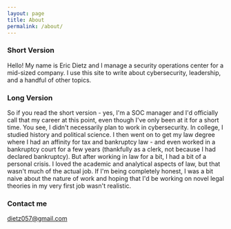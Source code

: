 ```yaml
---
layout: page
title: About
permalink: /about/
---
```

### Short Version
Hello! My name is Eric Dietz and I manage a security operations center for a mid-sized company.  I use this site to write about cybersecurity, leadership, and a handful of other topics.

### Long Version
So if you read the short version - yes, I'm a SOC manager and I'd officially call that my career at this point, even though I've only been at it for a short time. You see, I didn't necessarily plan to work in cybersecurity.  In college, I studied history and political science. I then went on to get my law degree where I had an affinity for tax and bankruptcy law - and even worked in a bankruptcy court for a few years (thankfully as a clerk, not because I had declared bankruptcy).  But after working in law for a bit, I had a bit of a personal crisis.  I loved the academic and analytical aspects of law, but that wasn't much of the actual job.  If I'm being completely honest, I was a bit naive about the nature of work and hoping that I'd be working on novel legal theories in my very first job wasn't realistic.   

### Contact me

[dietz057@gmail.com](mailto:dietz057@gmail.com)
